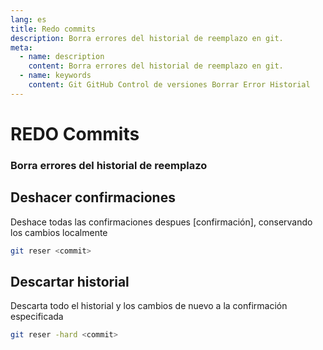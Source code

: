 ```yaml
---
lang: es
title: Redo commits
description: Borra errores del historial de reemplazo en git.
meta: 
  - name: description
    content: Borra errores del historial de reemplazo en git.
  - name: keywords
    content: Git GitHub Control de versiones Borrar Error Historial
---
```



# REDO Commits
### Borra errores del historial de reemplazo

## Deshacer confirmaciones
Deshace todas las confirmaciones despues [confirmación], conservando los cambios localmente
```sh
git reser <commit>
```
## Descartar historial
Descarta todo el historial y los cambios de nuevo a la confirmación especificada
```sh
git reser -hard <commit>
```